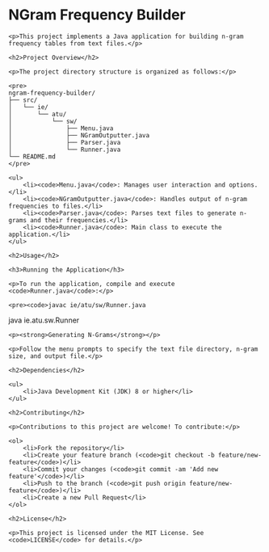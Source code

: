 <!DOCTYPE html>
<html lang="en">
<head>
    <meta charset="UTF-8">
    <meta name="viewport" content="width=device-width, initial-scale=1.0">
    <title>NGram Frequency Builder</title>
</head>
<body>
    <h1>NGram Frequency Builder</h1>

    <p>This project implements a Java application for building n-gram frequency tables from text files.</p>

    <h2>Project Overview</h2>

    <p>The project directory structure is organized as follows:</p>

    <pre>
    ngram-frequency-builder/
    ├── src/
    │   └── ie/
    │       └── atu/
    │           └── sw/
    │               ├── Menu.java
    │               ├── NGramOutputter.java
    │               ├── Parser.java
    │               └── Runner.java
    └── README.md
    </pre>

    <ul>
        <li><code>Menu.java</code>: Manages user interaction and options.</li>
        <li><code>NGramOutputter.java</code>: Handles output of n-gram frequencies to files.</li>
        <li><code>Parser.java</code>: Parses text files to generate n-grams and their frequencies.</li>
        <li><code>Runner.java</code>: Main class to execute the application.</li>
    </ul>

    <h2>Usage</h2>

    <h3>Running the Application</h3>

    <p>To run the application, compile and execute <code>Runner.java</code>:</p>

    <pre><code>javac ie/atu/sw/Runner.java
java ie.atu.sw.Runner</code></pre>

    <p><strong>Generating N-Grams</strong></p>

    <p>Follow the menu prompts to specify the text file directory, n-gram size, and output file.</p>

    <h2>Dependencies</h2>

    <ul>
        <li>Java Development Kit (JDK) 8 or higher</li>
    </ul>

    <h2>Contributing</h2>

    <p>Contributions to this project are welcome! To contribute:</p>

    <ol>
        <li>Fork the repository</li>
        <li>Create your feature branch (<code>git checkout -b feature/new-feature</code>)</li>
        <li>Commit your changes (<code>git commit -am 'Add new feature'</code>)</li>
        <li>Push to the branch (<code>git push origin feature/new-feature</code>)</li>
        <li>Create a new Pull Request</li>
    </ol>

    <h2>License</h2>

    <p>This project is licensed under the MIT License. See <code>LICENSE</code> for details.</p>

</body>
</html>

